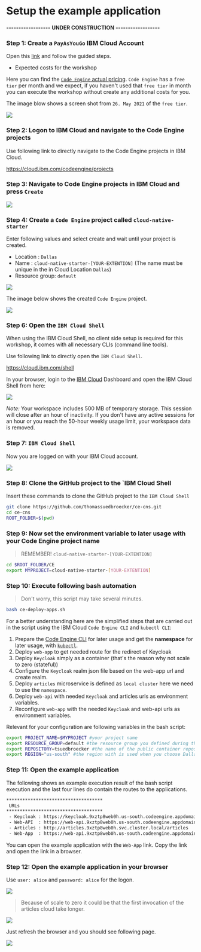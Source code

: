 # Setup the example application

**------------------**
**UNDER CONSTRUCTION**
**------------------**

### Step 1: Create a `PayAsYouGo` IBM Cloud Account

Open this [link]() and follow the guided steps.

* Expected costs for the workshop

Here you can find the [`Code Engine` actual pricing](https://www.ibm.com/cloud/code-engine/pricing).
`Code Engine` has a `free tier` per month and we expect, if you haven't used that `free tier` in month you can execute the workshop without  create any additional costs for you.

The image blow shows a screen shot from `26. May 2021` of the `free tier`.

![](images/cns-ce-pricing-20210526.png)


### Step 2: Logon to IBM Cloud and navigate to the Code Engine projects

Use following link to directly navigate to the Code Engine projects in IBM Cloud.

<https://cloud.ibm.com/codeengine/projects>

### Step 3: Navigate to Code Engine projects in IBM Cloud and press `Create`

![](images/cns-ce-create-project-01.png)

### Step 4: Create a `Code Engine` project called `cloud-native-starter`

Enter following values and select create and wait until your project is created.

* Location      : `Dallas`
* Name          : `cloud-native-starter-[YOUR-EXTENTION]` (The name must be unique in the in Cloud Location `Dallas`)
* Resource group: `default`

![](images/cns-ce-create-project.png)

The image below shows the created `Code Engine` project.

![](images/cns-ce-create-project-02.png)

### Step 6: Open the `IBM Cloud Shell`

When using the IBM Cloud Shell, no client side setup is required for this workshop, it comes with all necessary CLIs (command line tools).

Use following link to directly open the `IBM Cloud Shell`.

<https://cloud.ibm.com/shell>

In your browser, login to the [IBM Cloud](https://cloud.ibm.com) Dashboard and open the IBM Cloud Shell from here:

![](images/cns-ce-cloud-shell-01.png)

_Note:_ Your workspace includes 500 MB of temporary storage. This session will close after an hour of inactivity. If you don't have any active sessions for an hour or you reach the 50-hour weekly usage limit, your workspace data is removed.

### Step 7: `IBM Cloud Shell`

Now you are logged on with your IBM Cloud account.

![](images/cns-ce-cloud-shell-02.png)

### Step 8: Clone the GitHub project to the `IBM Cloud Shell

Insert these commands to clone the GitHub project to the `IBM Cloud Shell`

```sh
git clone https://github.com/thomassuedbroecker/ce-cns.git
cd ce-cns
ROOT_FOLDER=$(pwd)
```

### Step 9: Now set the environment variable to later usage with your Code Engine project name

> REMEMBER! `cloud-native-starter-[YOUR-EXTENTION]`

```sh
cd $ROOT_FOLDER/CE
export MYPROJECT=cloud-native-starter-[YOUR-EXTENTION]
```

### Step 10: Execute following bash automation

> Don't worry, this script may take several minutes.

```sh
bash ce-deploy-apps.sh
```

For a better understanding here are the simplified steps that are carried out in the script using the IBM Cloud `Code Engine CLI` and `kubectl CLI`:

1. Prepare the [Code Engine CLI](https://cloud.ibm.com/docs/codeengine?topic=codeengine-cli) for later usage and get the **namespace** for later usage, with [`kubectl`](https://kubernetes.io/docs/reference/kubectl/overview/).
2. Deploy `web-app` to get needed route for the redirect of Keycloak 
3. Deploy `Keycloak` simply as a container (that's the reason why not scale to zero (stateful)) 
4. Configure the `Keycloak` realm json file based on the web-app url and create realm.
5. Deploy `articles` microservice is defined as `local cluster` here we need to use the `namespace`.
6. Deploy `web-api` with needed `Keycloak` and articles urls as environment variables.
7. Reconfigure `web-app` with the needed `Keycloak` and web-api urls as environment variables.

Relevant for your configuration are following variables in the bash script:

```sh
export PROJECT_NAME=$MYPROJECT #your project name
export RESOURCE_GROUP=default #the resource group you defined during the creation of the project
export REPOSITORY=tsuedbroecker #the name of the public container repository on Quay
export REGION="us-south" #the region with is used when you choose Dallas as location during the creation of the project
```

### Step 11: Open the example application

The following shows an example execution result of the bash script execution and the last four lines do contain the routes to the applications.

```sh
************************************
 URLs
************************************
 - Keycloak : https://keycloak.9xztp8web0h.us-south.codeengine.appdomain.cloud/auth/admin/master/console/#/realms/quarkus
 - Web-API  : https://web-api.9xztp8web0h.us-south.codeengine.appdomain.cloud
 - Articles : http://articles.9xztp8web0h.svc.cluster.local/articles
 - Web-App  : https://web-api.9xztp8web0h.us-south.codeengine.appdomain.cloud
```

You can open the example application with the `Web-App` link. Copy the link and open the link in a browser.

 ### Step 12: Open  the example application in your browser

 Use `user: alice` and `password: alice` for the logon.

 ![](images/cns-ce-example-application-02.png)

 > Because of scale to zero it could be that the first invocation of the articles cloud take longer. 
 
 ![](images/cns-ce-example-application-03.png)
 
 
Just refresh the browser and you should see following page.

 ![](images/cns-ce-example-application-04.png)